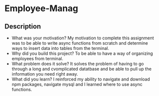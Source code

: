 # Employee-Manag

## Description
- What was your motivation? My motivation to complete this assignment was to be able to write async functions from scratch and determine ways to insert data into tables from the terminal.
- Why did you build this project? To be able to have a way of organizing employees from terminal.
- What problem does it solve? It solves the problem of having to go through a long and cvomplicated datatbase and be able to pull up the information you need right away.
- What did you learn? I reinforced my ability to navigate and download npm packages, navigate mysql and I learned where to use async functions.
